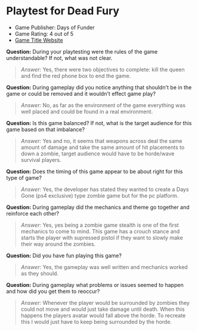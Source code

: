 # Playtest for Dead Fury

* Game Publisher: Days of Funder
* Game Rating: 4 out of 5
* [Game Title Website](https://gamejolt.com/games/Deadfury/439104)

**Question:** During your playtesting were the rules of the game understandable? If not, what was not clear.
> _Answer:_ Yes, there were two objectives to complete: kill the queen and find the red phone box to end the game.

**Question:** During gameplay did you notice anything that shouldn't be in the game or could be removed and it wouldn't effect game play?
> _Answer:_ No, as far as the environment of the game everything was well placed and could be found in a real environment.

**Question:** Is this game balanced? If not, what is the target audience for this game based on that imbalance?
> _Answer:_ Yes and no, it seems that weapons across deal the same amount of damage and take the same amount of hit placements to down a zombie, target audience would have to be horde/wave survival players.

**Question:** Does the timing of this game appear to be about right for this type of game?
> _Answer:_  Yes, the developer has stated they wanted to create a Days Gone (ps4 exclusive) type zombie game but for the pc platform.

**Question:** During gameplay did the mechanics and theme go together and reinforce each other?
> _Answer:_ Yes, yes being a zombie game stealth is one of the first mechanics to come to mind. This game has a crouch stance and starts the player with supressed pistol if they want to slowly make their way around the zombies.

**Question:** Did you have fun playing this game?
> _Answer:_ Yes, the gameplay was well written and mechanics worked as they should.

**Question:** During gameplay what problems or issues seemed to happen and how did you get them to reoccur?
> _Answer:_ Whenever the player would be surrounded by zombies they could not move and would just take damage until death. When this happens the players avatar would fall above the horde. To recreate this I would just have to keep being surrounded by the horde.
